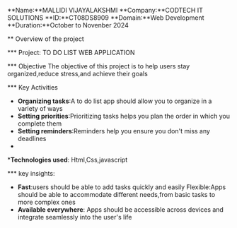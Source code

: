 **Name:**MALLIDI VIJAYALAKSHMI
**Company:**CODTECH IT SOLUTIONS
**ID:**CT08DS8909
**Domain:**Web Development 
**Duration:**October to Novenber 2024


** Overview of the project

*** Project: TO DO LIST WEB APPLICATION

 *** Objective
 The objective of this project is to help users stay organized,reduce stress,and achieve their goals
 
 *** Key Activities
 - **Organizing tasks**:A to do list app should allow you to organize in a variety of ways
- **Setting priorities**:Prioritizing tasks helps you plan the order in which you complete them
- **Setting reminders**:Reminders help you ensure you don't miss any deadlines
- 
***Technologies used**:
  Html,Css,javascript
  
*** key insights:
- **Fast**:users should be able to add tasks quickly and easily Flexible:Apps should be able to accommodate different needs,from basic tasks to more complex ones
- **Available everywhere**: Apps should be accessible across devices and integrate seamlessly into the user's life

